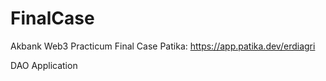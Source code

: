 # FinalCase
Akbank Web3 Practicum Final Case
Patika: https://app.patika.dev/erdiagri


DAO Application
